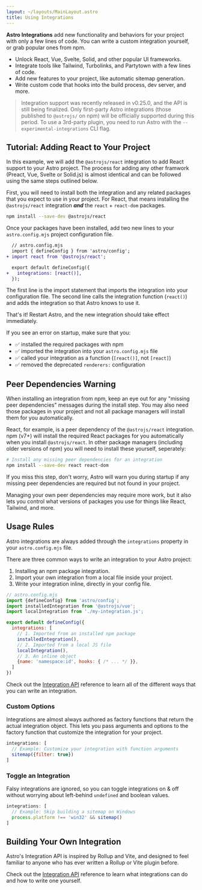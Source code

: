 ```yaml
---
layout: ~/layouts/MainLayout.astro
title: Using Integrations
---
```


**Astro Integrations** add new functionality and behaviors for your project with only a few lines of code. You can write a custom integration yourself, or grab popular ones from npm. 

- Unlock React, Vue, Svelte, Solid, and other popular UI frameworks.
- Integrate tools like Tailwind, Turbolinks, and Partytown with a few lines of code.
- Add new features to your project, like automatic sitemap generation.
- Write custom code that hooks into the build process, dev server, and more.

> Integration support was recently released in v0.25.0, and the API is still being finalized. Only first-party Astro integrations (those published to `@astrojs/` on npm) will be officially supported during this period. To use a 3rd-party plugin, you need to run Astro with the `--experimental-integrations` CLI flag.
## Tutorial: Adding React to Your Project

In this example, we will add the `@astrojs/react` integration to add React support to your Astro project. The process for adding any other framwork (Preact, Vue, Svelte or Solid.js) is almost identical and can be followed using the same steps outlined below.

First, you will need to install both the integration and any related packages that you expect to use in your project. For React, that means installing the `@astrojs/react` integration ***and*** the `react` + `react-dom` packages.

```bash
npm install --save-dev @astrojs/react
```

Once your packages have been installed, add two new lines to your `astro.config.mjs` project configuration file. 

```diff
  // astro.config.mjs
  import { defineConfig } from 'astro/config';
+ import react from '@astrojs/react';

  export default defineConfig({
+   integrations: [react()],
  });
``` 

The first line is the import statement that imports the integration into your configuration file. The second line calls the integration function (`react()`) and adds the integration so that Astro knows to use it.

That's it! Restart Astro, and the new integration should take effect immediately. 

If you see an error on startup, make sure that you:

- ✅ installed the required packages with npm
- ✅ imported the integration into your `astro.config.mjs` file
- ✅ called your integration as a function (`[react()]`, not `[react]`)
- ✅ removed the deprecated `renderers:` configuration

## Peer Dependencies Warning

When installing an integration from npm, keep an eye out for any "missing peer dependencies" messages during the install step. You may also need those packages in your project and not all package managers will install them for you automatically. 

React, for example, is a peer dependency of the `@astrojs/react` integration. npm (v7+) will install the required React packages for you automatically when you install `@astrojs/react`. In other package managers (including older versions of npm) you will need to install these yourself, seperately:

```bash
# Install any missing peer dependencies for an integration
npm install --save-dev react react-dom
```

If you miss this step, don't worry, Astro will warn you during startup if any missing peer dependencies are required but not found in your project.

Managing your own peer dependencies may require more work, but it also lets you control what versions of packages you use for things like React, Tailwind, and more.

## Usage Rules

Astro integrations are always added through the `integrations` property in your  `astro.config.mjs` file. 

There are three common ways to write an integration to your Astro project:
1. Installing an npm package integration.
2. Import your own integration from a local file inside your project.
3. Write your integration inline, directly in your config file.

```js
// astro.config.mjs
import {defineConfig} from 'astro/config';
import installedIntegration from '@astrojs/vue';
import localIntegration from './my-integration.js';

export default defineConfig({
  integrations: [
    // 1. Imported from an installed npm package
    installedIntegration(), 
    // 2. Imported from a local JS file
    localIntegration(),
    // 3. An inline object
    {name: 'namespace:id', hooks: { /* ... */ }},
  ]
})
```

Check out the [Integration API](/en/reference/integrations-reference) reference to learn all of the different ways that you can write an integration.

### Custom Options

Integrations are almost always authored as factory functions that return the actual integration object. This lets you pass arguments and options to the factory function that customize the integration for your project.

```js
integrations: [
  // Example: Customize your integration with function arguments
  sitemap({filter: true})
]
```

### Toggle an Integration

Falsy integrations are ignored, so you can toggle integrations on & off without worrying about left-behind `undefined` and boolean values.

```js
integrations: [
  // Example: Skip building a sitemap on Windows
  process.platform !== 'win32' && sitemap()
]
```


## Building Your Own Integration

Astro's Integration API is inspired by Rollup and Vite, and designed to feel familiar to anyone who has ever written a Rollup or Vite plugin before.

Check out the [Integration API](/en/reference/integrations-reference) reference to learn what integrations can do and how to write one yourself.